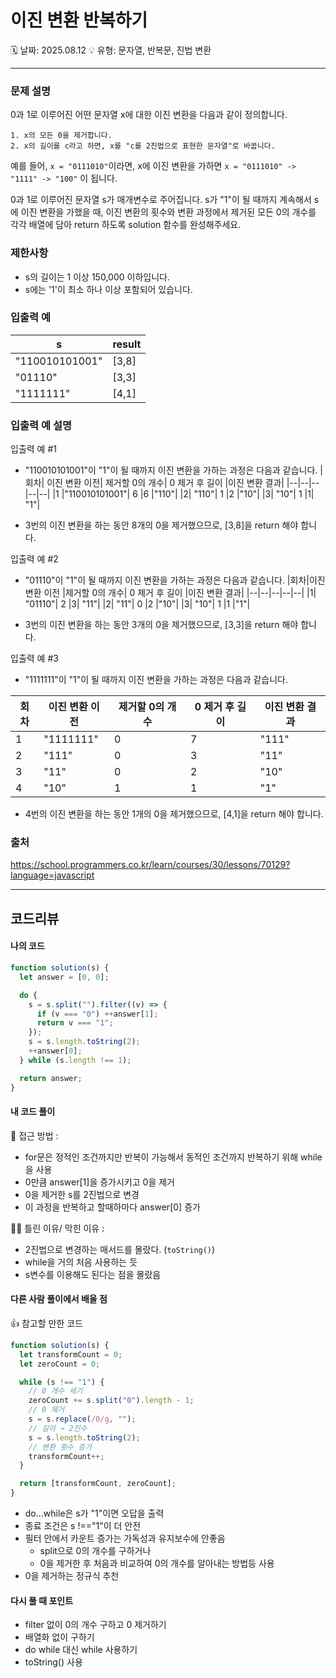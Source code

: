 # 이진 변환 반복하기

🗓️ 날짜: 2025.08.12
💡 유형: 문자열, 반복문, 진법 변환

---

### 문제 설명

0과 1로 이루어진 어떤 문자열 x에 대한 이진 변환을 다음과 같이 정의합니다.

    1. x의 모든 0을 제거합니다.
    2. x의 길이를 c라고 하면, x를 "c를 2진법으로 표현한 문자열"로 바꿉니다.

예를 들어, `x = "0111010"`이라면, x에 이진 변환을 가하면 `x = "0111010" -> "1111" -> "100"` 이 됩니다.

0과 1로 이루어진 문자열 s가 매개변수로 주어집니다. s가 "1"이 될 때까지 계속해서 s에 이진 변환을 가했을 때, 이진 변환의 횟수와 변환 과정에서 제거된 모든 0의 개수를 각각 배열에 담아 return 하도록 solution 함수를 완성해주세요.

### 제한사항

- s의 길이는 1 이상 150,000 이하입니다.
- s에는 '1'이 최소 하나 이상 포함되어 있습니다.

### 입출력 예

| s              | result |
| -------------- | ------ |
| "110010101001" | [3,8]  |
| "01110"        | [3,3]  |
| "1111111"      | [4,1]  |

### 입출력 예 설명

입출력 예 #1

- "110010101001"이 "1"이 될 때까지 이진 변환을 가하는 과정은 다음과 같습니다.
  |회차| 이진 변환 이전| 제거할 0의 개수| 0 제거 후 길이 |이진 변환 결과|
  |--|--|--|--|--|
  |1 |"110010101001"| 6 |6 |"110"|
  |2| "110"| 1 |2 |"10"|
  |3| "10"| 1 |1| "1"|

- 3번의 이진 변환을 하는 동안 8개의 0을 제거했으므로, [3,8]을 return 해야 합니다.

입출력 예 #2

- "01110"이 "1"이 될 때까지 이진 변환을 가하는 과정은 다음과 같습니다.
  |회차|이진 변환 이전 |제거할 0의 개수| 0 제거 후 길이 |이진 변환 결과|
  |--|--|--|--|--|
  |1| "01110"| 2 |3| "11"|
  |2| "11"| 0 |2 |"10"|
  |3| "10"| 1 |1 |"1"|

- 3번의 이진 변환을 하는 동안 3개의 0을 제거했으므로, [3,3]을 return 해야 합니다.

입출력 예 #3

- "1111111"이 "1"이 될 때까지 이진 변환을 가하는 과정은 다음과 같습니다.

| 회차 | 이진 변환 이전 | 제거할 0의 개수 | 0 제거 후 길이 | 이진 변환 결과 |
| ---- | -------------- | --------------- | -------------- | -------------- |
| 1    | "1111111"      | 0               | 7              | "111"          |
| 2    | "111"          | 0               | 3              | "11"           |
| 3    | "11"           | 0               | 2              | "10"           |
| 4    | "10"           | 1               | 1              | "1"            |

- 4번의 이진 변환을 하는 동안 1개의 0을 제거했으므로, [4,1]을 return 해야 합니다.

### 출처

https://school.programmers.co.kr/learn/courses/30/lessons/70129?language=javascript

---

## 코드리뷰

#### 나의 코드

```javascript
function solution(s) {
  let answer = [0, 0];

  do {
    s = s.split("").filter((v) => {
      if (v === "0") ++answer[1];
      return v === "1";
    });
    s = s.length.toString(2);
    ++answer[0];
  } while (s.length !== 1);

  return answer;
}
```

#### 내 코드 풀이

🤔 접근 방법 :

- for문은 정적인 조건까지만 반복이 가능해서 동적인 조건까지 반복하기 위해 while을 사용
- 0만큼 answer[1]을 증가시키고 0을 제거
- 0을 제거한 s를 2진법으로 변경
- 이 과정을 반복하고 할때하마다 answer[0] 증가

🤦‍♀️ 틀린 이유/ 막힌 이유 :

- 2진법으로 변경하는 매서드를 몰랐다. (`toString()`)
- while을 거의 처음 사용하는 듯
- s변수를 이용해도 된다는 점을 몰랐음

#### 다른 사람 풀이에서 배울 점

👍 참고할 만한 코드

```javascript
function solution(s) {
  let transformCount = 0;
  let zeroCount = 0;

  while (s !== "1") {
    // 0 개수 세기
    zeroCount += s.split("0").length - 1;
    // 0 제거
    s = s.replace(/0/g, "");
    // 길이 → 2진수
    s = s.length.toString(2);
    // 변환 횟수 증가
    transformCount++;
  }

  return [transformCount, zeroCount];
}
```

- do...while은 s가 "1"이면 오답을 출력
- 종료 조건은 s !=="1"이 더 안전
- 필터 안에서 카운트 증가는 가독성과 유지보수에 안좋음
  - split으로 0의 개수를 구하거나
  - 0을 제거한 후 처음과 비교하여 0의 개수를 알아내는 방법등 사용
- 0을 제거하는 정규식 추천

#### 다시 풀 때 포인트

- filter 없이 0의 개수 구하고 0 제거하기
- 배열화 없이 구하기
- do while 대신 while 사용하기
- toString() 사용
